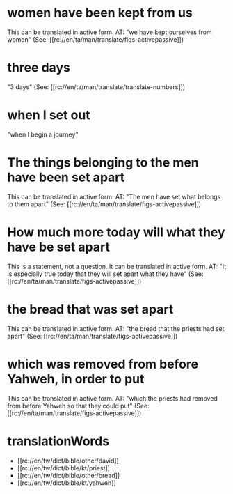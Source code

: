 # women have been kept from us

This can be translated in active form. AT: "we have kept ourselves from women" (See: [[rc://en/ta/man/translate/figs-activepassive]])

# three days

"3 days" (See: [[rc://en/ta/man/translate/translate-numbers]])

# when I set out

"when I begin a journey"

# The things belonging to the men have been set apart

This can be translated in active form. AT: "The men have set what belongs to them apart" (See: [[rc://en/ta/man/translate/figs-activepassive]])

# How much more today will what they have be set apart

This is a statement, not a question. It can be translated in active form. AT: "It is especially true today that they will set apart what they have" (See: [[rc://en/ta/man/translate/figs-activepassive]])

# the bread that was set apart

This can be translated in active form. AT: "the bread that the priests had set apart" (See: [[rc://en/ta/man/translate/figs-activepassive]])

# which was removed from before Yahweh, in order to put

This can be translated in active form. AT: "which the priests had removed from before Yahweh so that they could put" (See: [[rc://en/ta/man/translate/figs-activepassive]])

# translationWords

* [[rc://en/tw/dict/bible/other/david]]
* [[rc://en/tw/dict/bible/kt/priest]]
* [[rc://en/tw/dict/bible/other/bread]]
* [[rc://en/tw/dict/bible/kt/yahweh]]